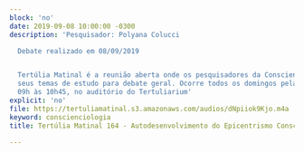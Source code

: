 ```yaml
---
block: 'no'
date: 2019-09-08 10:00:00 -0300
description: 'Pesquisador: Polyana Colucci

  Debate realizado em 08/09/2019


  Tertúlia Matinal é a reunião aberta onde os pesquisadores da Conscienciologia apresentam
  seus temas de estudo para debate geral. Ocorre todos os domingos pela manhã, das
  09h às 10h45, no auditório do Tertuliarium'
explicit: 'no'
file: https://tertuliamatinal.s3.amazonaws.com/audios/dNpiiok9Kjo.m4a
keyword: conscienciologia
title: Tertúlia Matinal 164 - Autodesenvolvimento do Epicentrismo Consciencial Lúcido

---
```

